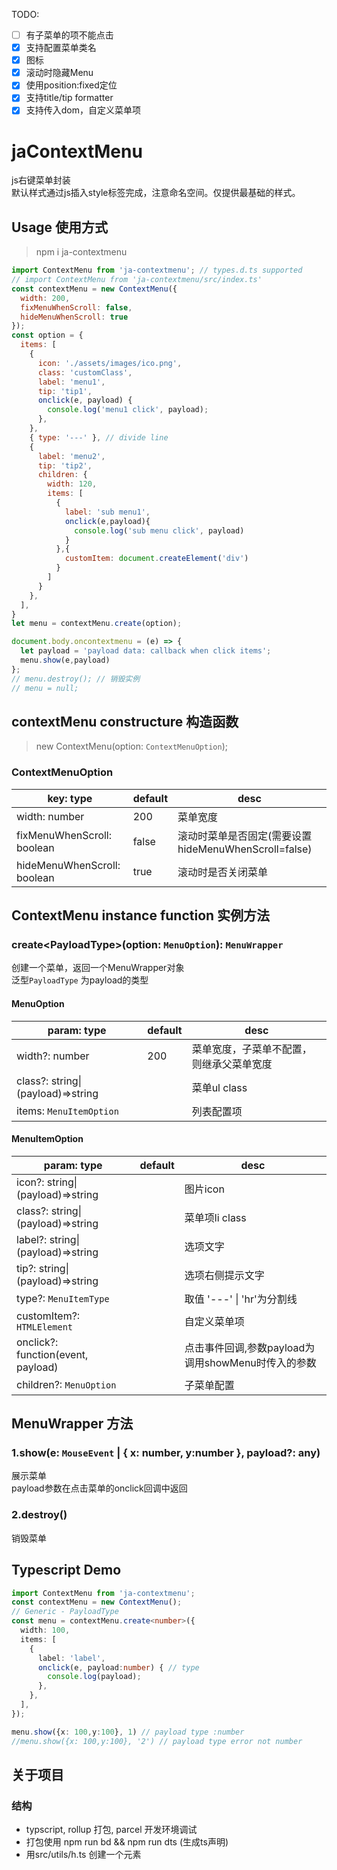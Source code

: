 TODO: 
- [ ] 有子菜单的项不能点击
- [x] 支持配置菜单类名
- [x] 图标 
- [x] 滚动时隐藏Menu
- [x] 使用position:fixed定位
- [x] 支持title/tip formatter
- [x] 支持传入dom，自定义菜单项

# jaContextMenu
js右键菜单封装  
默认样式通过js插入style标签完成，注意命名空间。仅提供最基础的样式。
## Usage 使用方式
> npm i ja-contextmenu
```javascript
import ContextMenu from 'ja-contextmenu'; // types.d.ts supported
// import ContextMenu from 'ja-contextmenu/src/index.ts'  
const contextMenu = new ContextMenu({
  width: 200,
  fixMenuWhenScroll: false,
  hideMenuWhenScroll: true
});
const option = {
  items: [
    { 
      icon: './assets/images/ico.png',
      class: 'customClass',
      label: 'menu1', 
      tip: 'tip1', 
      onclick(e, payload) {
        console.log('menu1 click', payload);
      },
    },
    { type: '---' }, // divide line
    { 
      label: 'menu2', 
      tip: 'tip2',
      children: {
        width: 120,
        items: [
          {
            label: 'sub menu1',
            onclick(e,payload){
              console.log('sub menu click', payload)
            }
          },{
            customItem: document.createElement('div')
          }
        ]
      }
    },
  ],
}
let menu = contextMenu.create(option);

document.body.oncontextmenu = (e) => {
  let payload = 'payload data: callback when click items';
  menu.show(e,payload)
};
// menu.destroy(); // 销毁实例
// menu = null;
 ```
## contextMenu constructure 构造函数
> new ContextMenu(option: `ContextMenuOption`);

### ContextMenuOption
| key: type | default | desc |
|  ---- | ---- | ---- |
| width: number | 200 | 菜单宽度 |
| fixMenuWhenScroll: boolean | false | 滚动时菜单是否固定(需要设置hideMenuWhenScroll=false) |
| hideMenuWhenScroll: boolean | true | 滚动时是否关闭菜单 |
## ContextMenu instance function 实例方法
### create\<PayloadType\>(option: `MenuOption`): `MenuWrapper`
创建一个菜单，返回一个MenuWrapper对象  
泛型`PayloadType` 为payload的类型  
#### MenuOption
| param: type | default | desc |
| ---- | ---- | ---- |
| width?: number| 200 | 菜单宽度，子菜单不配置，则继承父菜单宽度 |
| class?: string\|(payload)=>string | | 菜单ul class |
| items: `MenuItemOption` |    | 列表配置项 |

#### MenuItemOption
| param: type | default | desc |
| ---- | ---- | ---- |
| icon?: string\|(payload)=>string |    |  图片icon |
| class?: string\|(payload)=>string |    | 菜单项li class |
| label?: string\|(payload)=>string |    |  选项文字 |
| tip?: string\|(payload)=>string |    | 选项右侧提示文字 |
| type?: `MenuItemType` |     | 取值 '---' \| 'hr'为分割线 | 
| customItem?: `HTMLElement` |  | 自定义菜单项 |
| onclick?: function(event, payload)|   | 点击事件回调,参数payload为调用showMenu时传入的参数 |
| children?: `MenuOption` |     | 子菜单配置
## MenuWrapper 方法
### 1.show(e: `MouseEvent` | { x: number, y:number }, payload?: any)
展示菜单  
payload参数在点击菜单的onclick回调中返回
### 2.destroy()
销毁菜单

## Typescript Demo
```ts
import ContextMenu from 'ja-contextmenu';
const contextMenu = new ContextMenu();
// Generic - PayloadType
const menu = contextMenu.create<number>({
  width: 100,
  items: [
    {
      label: 'label',
      onclick(e, payload:number) { // type
        console.log(payload);
      },
    },
  ],
});

menu.show({x: 100,y:100}, 1) // payload type :number
//menu.show({x: 100,y:100}, '2') // payload type error not number

```

## 关于项目
### 结构
* typscript, rollup 打包, parcel 开发环境调试
* 打包使用 npm run bd && npm run dts (生成ts声明)
* 用src/utils/h.ts 创建一个元素